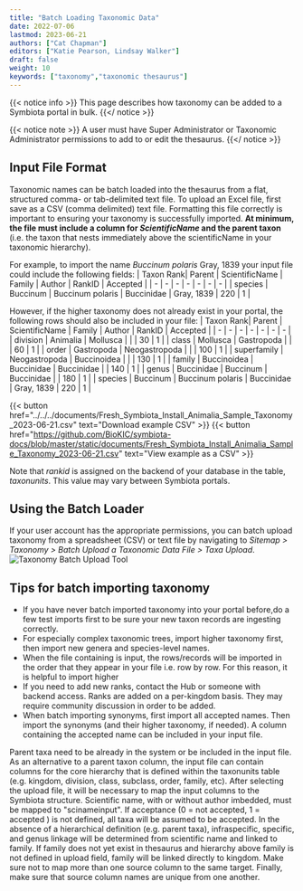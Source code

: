 ```yaml
---
title: "Batch Loading Taxonomic Data"
date: 2022-07-06
lastmod: 2023-06-21
authors: ["Cat Chapman"]
editors: ["Katie Pearson, Lindsay Walker"]
draft: false
weight: 10
keywords: ["taxonomy","taxonomic thesaurus"]
---
```


{{< notice info >}} 
 This page describes how taxonomy can be added to a Symbiota portal in bulk.
 {{</ notice >}}

{{< notice note >}}
  A user must have Super Administrator or Taxonomic Administrator permissions to add to or edit the thesaurus.
{{</ notice >}}

## Input File Format
Taxonomic names can be batch loaded into the thesaurus from a flat, structured comma- or tab-delimited text file. To upload an Excel file, first save as a CSV (comma delimited) text file. Formatting this file correctly is important to ensuring your taxonomy is successfully imported. **At minimum, the file must include a column for _ScientificName_ and the parent taxon** (i.e. the taxon that nests immediately above the scientificName in your taxonomic hierarchy).

For example, to import the name _Buccinum polaris_ Gray, 1839 your input file could include the following fields: 
| Taxon Rank| Parent | ScientificName | Family | Author | RankID | Accepted |
| - | - | - | - | - | - | - |
| species | Buccinum | Buccinum polaris | Buccinidae | Gray, 1839 | 220 | 1 |

However, if the higher taxonomy does not already exist in your portal, the following rows should also be included in your file:
| Taxon Rank| Parent | ScientificName | Family | Author | RankID | Accepted |
| - | - | - | - | - | - | - |
| division | Animalia | Mollusca | | | 30 | 1 |
| class | Mollusca | Gastropoda | | | 60 | 1 |
| order | Gastropoda | Neogastropoda | | | 100 | 1 |
| superfamily | Neogastropoda | Buccinoidea | | | 130 | 1 |
| family | Buccinoidea | Buccinidae | Buccinidae | | 140 | 1 |
| genus | Buccinidae | Buccinum | Buccinidae | | 180 | 1 |
| species | Buccinum | Buccinum polaris | Buccinidae | Gray, 1839 | 220 | 1 |


{{< button href="../../../documents/Fresh_Symbiota_Install_Animalia_Sample_Taxonomy_2023-06-21.csv" text="Download example CSV" >}}
{{< button href="https://github.com/BioKIC/symbiota-docs/blob/master/static/documents/Fresh_Symbiota_Install_Animalia_Sample_Taxonomy_2023-06-21.csv" text="View example as a CSV" >}}

Note that *_rankid_* is assigned on the backend of your database in the table, _taxonunits_. This value may vary between Symbiota portals. 

## Using the Batch Loader
If your user account has the appropriate permissions, you can batch upload taxonomy from a spreadsheet (CSV) or text file by navigating to _Sitemap > Taxonomy > Batch Upload a Taxonomic Data File > Taxa Upload_.
![Taxonomy Batch Upload Tool](/symbiota-docs/images/taxonomybatchloader.png)

## Tips for batch importing taxonomy
- If you have never batch imported taxonomy into your portal before,do a few test imports first to be sure your new taxon records are ingesting correctly. 
- For especially complex taxonomic trees, import higher taxonomy first, then import new genera and species-level names.
- When the file containing is input, the rows/records will be imported in the order that they appear in your file i.e. row by row. For this reason, it is helpful to import higher
- If you need to add new ranks, contact the Hub or someone with backend access. Ranks are added on a per-kingdom basis. They may require community discussion in order to be added.
- When batch importing synonyms, first import all accepted names. Then import the synonyms (and their higher taxonomy, if needed). A column containing the accepted name can be included in your input file.

Parent taxa need to be already in the system or be included in the input file. As an alternative to a parent taxon column, the input file can contain columns for the core hierarchy that is defined within the taxonunits table (e.g. kingdom, division, class, subclass, order, family, etc). After selecting the upload file, it will be necessary to map the input columns to the Symbiota structure. Scientific name, with or without author imbedded, must be mapped to "scinameinput". If acceptance (0 = not accepted, 1 = accepted ) is not defined, all taxa will be assumed to be accepted. In the absence of a hierarchical definition (e.g. parent taxa), infraspecific, specific, and genus linkage will be determined from scientific name and linked to family. If family does not yet exist in thesaurus and hierarchy above family is not defined in upload field, family will be linked directly to kingdom. Make sure not to map more than one source column to the same target. Finally, make sure that source column names are unique from one another.

